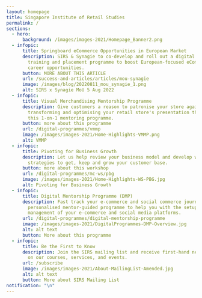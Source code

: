```yaml
---
layout: homepage
title: Singapore Institute of Retail Studies
permalink: /
sections:
  - hero:
      background: /images/images-2021/Homepage_Banner2.png
  - infopic:
      title: Springboard eCommerce Opportunities in European Market
      description: SIRS & Synagie to co-develop and roll out a digital commerce talent
        training and placement programme to boost European-focused eCommerce
        career opportunities.
      button: MORE ABOUT THIS ARTICLE
      url: /success-and-articles/articles/mou-synagie
      image: /images/blog/20220811_mou_synagie_1.png
      alt: SIRS x Synagie MoU 5 Aug 2022
  - infopic:
      title: Visual Merchandising Mentorship Programme
      description: Give customers a reason to patronise your store again by
        transforming and optimising your retail store's presentation through
        this 1-on-1 mentoring programme.
      button: more about this programme
      url: /digital-programmes/vmmp
      image: /images/images-2021/Home-Highlights-VMMP.png
      alt: VMMP
  - infopic:
      title: Pivoting for Business Growth
      description: Let us help review your business model and develop winning
        strategies to get, keep and grow your customer base.
      button: more about this workshop
      url: /digital-programmes/mc-ws/pbg
      image: /images/images-2021/Home-Highlights-WS-PBG.jpg
      alt: Pivoting for Business Growth
  - infopic:
      title: Digital Mentorship Programme (DMP)
      description: Fast track your e-commerce and social commerce journey with this
        personalised mentor-guided programme to help you with the setup and
        management of your e-commerce and social media platforms.
      url: /digital-programmes/digital-mentorship-programme
      image: /images/images-2021/DigitalProgrammes-DMP-Overview.jpg
      alt: alt text
      button: More about this programme
  - infopic:
      title: Be the First to Know
      description: Join the SIRS mailing list and receive first-hand news and updates
        on our courses, services, and events.
      url: /subscribe
      image: /images/images-2021/About-MailingList-Amended.jpg
      alt: alt text
      button: More about SIRS Mailing List
notification: "\n"
---
```

